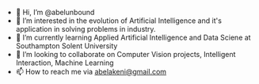 - 👋 Hi, I’m @abelunbound
- 👀 I’m interested in the evolution of Artificial Intelligence and it's application in solving problems in industry. 
- 🌱 I’m currently learning Applied Artificial Intelligence and Data Sciene at Southampton Solent University
- 💞️ I’m looking to collaborate on Computer Vision projects, Intelligent Interaction, Machine Learning
- 📫 How to reach me via abelakeni@gmail.com

<!---
abelunbound/abelunbound is a ✨ special ✨ repository because its `README.md` (this file) appears on your GitHub profile.
You can click the Preview link to take a look at your changes.
--->
